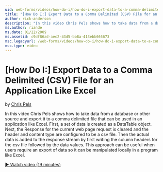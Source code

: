 ```yaml
---
uid: web-forms/videos/how-do-i/how-do-i-export-data-to-a-comma-delimited-csv-file-for-an-application-like-excel
title: "[How Do I:] Export Data to a Comma Delimited (CSV) File for an Application Like Excel | Microsoft Docs"
author: rick-anderson
description: "In this video Chris Pels shows how to take data from a database or other source and export it to a comma delimited file that can be used in an application li..."
ms.author: riande
ms.date: 01/22/2009
ms.assetid: c9df86ad-aec2-43d5-bb8a-413ebb666673
msc.legacyurl: /web-forms/videos/how-do-i/how-do-i-export-data-to-a-comma-delimited-csv-file-for-an-application-like-excel
msc.type: video
---
```

# [How Do I:] Export Data to a Comma Delimited (CSV) File for an Application Like Excel

by [Chris Pels](https://twitter.com/chrispels)

In this video Chris Pels shows how to take data from a database or other source and export it to a comma delimited file that can be used in an application like Excel. First, a set of data is created as a DataTable object. Next, the Response for the current web page request is cleared and the header and content type are configured to be a csv file. Then the actual data is added to the response stream by first writing the column headers for the csv file followed by the data values. This approach can be useful when users require an export of data so it can be manipulated locally in a program like Excel.

[&#9654; Watch video (19 minutes)](https://channel9.msdn.com/Blogs/ASP-NET-Site-Videos/how-do-i-export-data-to-a-comma-delimited-csv-file-for-an-application-like-excel)
